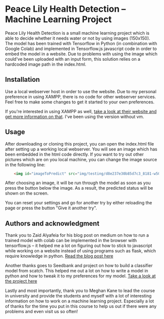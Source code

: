 # Peace Lily Health Detection – Machine Learning Project

Peace Lily Health Detection is a small machine learning project which is able to decide whether it needs water or not by using images (150x150).
The model has been trained with Tensorflow in Python (in combination with Google Colab) and implemented in Tensorflow.js javascript code in order to embed the model in a website.
Due to problems with using the image which could've been uploaded with an input form, this solution relies on a hardcoded image path in the index.html.


## Installation

Use a local webserver host in order to use the website.
Due to my personal preference in using XAMPP, there is no code for other webserver services. 
Feel free to make some changes to get it started to your own preferences. 

If you're interested in using XAMPP as well, [take a look at their website and get more information on that](https://www.apachefriends.org/de/download.html). I've been using the version without vm. 


## Usage
After downloading or cloning this project, you can open the index.html file after setting up a working local webserver. You will see an image which has been embedded in the html code directly. If you want to try out other pictures which are on you local machine, you can change the image source in the following line:
```html
    <img id="imageToPredict" src="img/testing/d8e237e30b85d7c3_8181-w500-h375-b0-p0--.jpg" alt="Your peace lily image" />
```

After choosing an image, it will be run through the model as soon as you press the button below the image. As a result, the predicted status will be shown on the screen.

You can reset your settings and go for another try by either reloading the page or press the button "Give it another try". 


## Authors and acknowledgment
Thank you to Zaid Alyafeia for his blog post on medium on how to run a trained model with colab can be implemented in the browser with tensorflow.js – it helped me a lot on figuring out how to stick to javascript while working on a website instead of using programs such as flask, which require knowledge in python. [Read the blog post here](https://medium.com/tensorflow/train-on-google-colab-and-run-on-the-browser-a-case-study-8a45f9b1474e)

Another thanks goes to Seedbank and project on how to build a classifier model from scatch. This helped me out a lot on how to write a model in python and how to tweak it to my preferences for my model. [Take a look at the project here](https://research.google.com/seedbank/seed/cat_vs_dog_part_one)

Lastly and most importantly, thank you to Meghan Kane to lead the course in university and provide the students and myself with a lot of interesting information on how to work on a machine learning project. Especially a lot of thanks for the time you put in this course to help us out if there were any problems and even visit us so often! 
